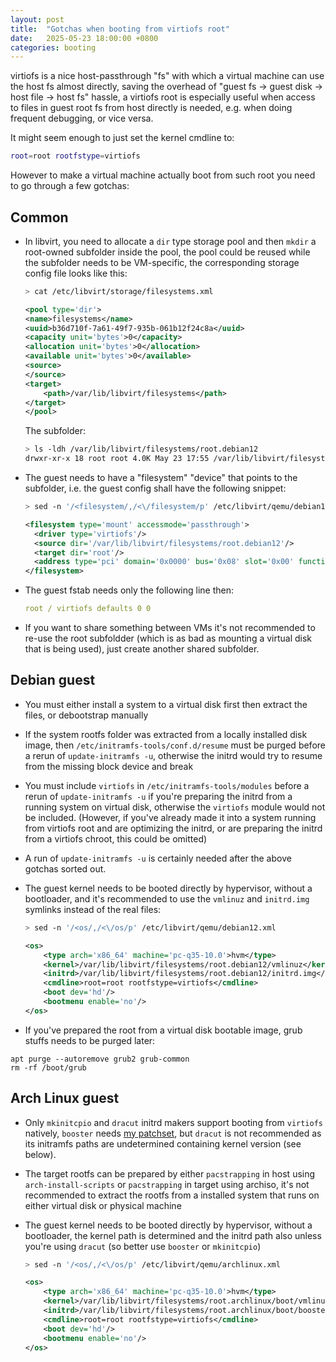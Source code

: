 ```yaml
---
layout: post
title:  "Gotchas when booting from virtiofs root"
date:   2025-05-23 18:00:00 +0800
categories: booting
---
```


virtiofs is a nice host-passthrough "fs" with which a virtual machine can use the host fs almost directly, saving the overhead of "guest fs -> guest disk -> host file -> host fs" hassle, a virtiofs root is especially useful when access to files in guest root fs from host directly is needed, e.g. when doing frequent debugging, or vice versa.

It might seem enough to just set the kernel cmdline to:
```sh
root=root rootfstype=virtiofs
```

However to make a virtual machine actually boot from such root you need to go through a few gotchas:

## Common
- In libvirt, you need to allocate a `dir` type storage pool and then `mkdir` a root-owned subfolder inside the pool, the pool could be reused while the subfolder needs to be VM-specific, the corresponding storage config file looks like this:
    ```sh
    > cat /etc/libvirt/storage/filesystems.xml
    ```
    ```xml
    <pool type='dir'>
    <name>filesystems</name>
    <uuid>b36d710f-7a61-49f7-935b-061b12f24c8a</uuid>
    <capacity unit='bytes'>0</capacity>
    <allocation unit='bytes'>0</allocation>
    <available unit='bytes'>0</available>
    <source>
    </source>
    <target>
        <path>/var/lib/libvirt/filesystems</path>
    </target>
    </pool>
    ```
    The subfolder:
    ```sh
    > ls -ldh /var/lib/libvirt/filesystems/root.debian12
    drwxr-xr-x 18 root root 4.0K May 23 17:55 /var/lib/libvirt/filesystems/root.debian12/
    ```
- The guest needs to have a "filesystem" "device" that points to the subfolder, i.e. the guest config shall have the following snippet:
    ```sh
    > sed -n '/<filesystem/,/<\/filesystem/p' /etc/libvirt/qemu/debian12.xml
    ```
    ```xml
    <filesystem type='mount' accessmode='passthrough'>
      <driver type='virtiofs'/>
      <source dir='/var/lib/libvirt/filesystems/root.debian12'/>
      <target dir='root'/>
      <address type='pci' domain='0x0000' bus='0x08' slot='0x00' function='0x0'/>
    </filesystem>
    ```
- The guest fstab needs only the following line then:
    ```yaml
    root / virtiofs defaults 0 0
    ```
- If you want to share something between VMs it's not recommended to re-use the root subfoldder (which is as bad as mounting a virtual disk that is being used), just create another shared subfolder.

## Debian guest

- You must either install a system to a virtual disk first then extract the files, or debootstrap manually
- If the system rootfs folder was extracted from a locally installed disk image, then `/etc/initramfs-tools/conf.d/resume` must be purged before a rerun of `update-initramfs -u`, otherwise the initrd would try to resume from the missing block device and break
- You must include `virtiofs` in `/etc/initramfs-tools/modules` before a rerun of `update-initramfs -u` if you're preparing the initrd from a running system on virtual disk, otherwise the `virtiofs` module would not be included. (However, if you've already made it into a system running from virtiofs root and are optimizing the initrd, or are preparing the initrd from a virtiofs chroot, this could be omitted)
- A run of `update-initramfs -u` is certainly needed after the above gotchas sorted out.
- The guest kernel needs to be booted directly by hypervisor, without a bootloader, and it's recommended to use the `vmlinuz` and `initrd.img` symlinks instead of the real files:

    ```sh
    > sed -n '/<os/,/<\/os/p' /etc/libvirt/qemu/debian12.xml
    ```
    ```xml
    <os>
        <type arch='x86_64' machine='pc-q35-10.0'>hvm</type>
        <kernel>/var/lib/libvirt/filesystems/root.debian12/vmlinuz</kernel>
        <initrd>/var/lib/libvirt/filesystems/root.debian12/initrd.img</initrd>
        <cmdline>root=root rootfstype=virtiofs</cmdline>
        <boot dev='hd'/>
        <bootmenu enable='no'/>
    </os>
    ```
- If you've prepared the root from a virtual disk bootable image, grub stuffs needs to be purged later:
```
apt purge --autoremove grub2 grub-common
rm -rf /boot/grub
```

## Arch Linux guest
- Only `mkinitcpio` and `dracut` initrd makers support booting from `virtiofs` natively, `booster` needs [my patchset](https://github.com/anatol/booster/pull/298), but `dracut` is not recommended as its initramfs paths are undetermined containing kernel version (see below).
- The target rootfs can be prepared by either `pacstrapping` in host using `arch-install-scripts` or `pacstrapping` in target using archiso, it's not recommended to extract the rootfs from a installed system that runs on either virtual disk or physical machine
- The guest kernel needs to be booted directly by hypervisor, without a bootloader, the kernel path is determined and the initrd path also unless you're using `dracut` (so better use `booster` or `mkinitcpio`)

    ```sh
    > sed -n '/<os/,/<\/os/p' /etc/libvirt/qemu/archlinux.xml
    ```
    ```xml
    <os>
        <type arch='x86_64' machine='pc-q35-10.0'>hvm</type>
        <kernel>/var/lib/libvirt/filesystems/root.archlinux/boot/vmlinuz-linux</kernel>
        <initrd>/var/lib/libvirt/filesystems/root.archlinux/boot/booster-linux.img</initrd>
        <cmdline>root=root rootfstype=virtiofs</cmdline>
        <boot dev='hd'/>
        <bootmenu enable='no'/>
    </os>
    ```
